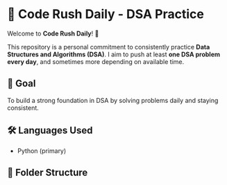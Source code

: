 # 📘 Code Rush Daily - DSA Practice

Welcome to **Code Rush Daily**! 🚀

This repository is a personal commitment to consistently practice **Data Structures and Algorithms (DSA)**. I aim to push at least **one DSA problem every day**, and sometimes more depending on available time.

## 📅 Goal
To build a strong foundation in DSA by solving problems daily and staying consistent.

## 🛠 Languages Used
- Python (primary)

## 📂 Folder Structure

